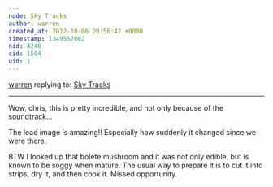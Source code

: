 ```yaml
---
node: Sky Tracks
author: warren
created_at: 2012-10-06 20:56:42 +0000
timestamp: 1349557002
nid: 4240
cid: 1584
uid: 1
---
```




[warren](../profile/warren) replying to: [Sky Tracks](../notes/cfastie/10-6-2012/sky-tracks)

----
Wow, chris, this is pretty incredible, and not only because of the soundtrack...

The lead image is amazing!! Especially how suddenly it changed since we were there.

BTW I looked up that bolete mushroom and it was not only edible, but is known to be soggy when mature. The usual way to prepare it is to cut it into strips, dry it, and then cook it. Missed opportunity.